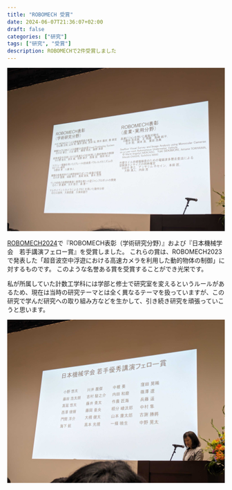 ```yaml
---
title: "ROBOMECH 受賞"
date: 2024-06-07T21:36:07+02:00
draft: false
categories: ["研究"]
tags: ["研究", "受賞"]
description: ROBOMECHで2件受賞しました
---
```

![Certificate of Merit for ROBOMECH Outstanding Research Activity](/img/2024/05/robomech_outstanding_research.jpg#center)

[ROBOMECH2024](https://robomech.org/2024/)で『ROBOMECH表彰（学術研究分野）』および『日本機械学会　若手講演フェロー賞』を受賞しました。
これらの賞は、ROBOMECH2023で発表した「超音波空中浮遊における高速カメラを利用した動的物体の制御」に対するものです。
このような名誉ある賞を受賞することができ光栄です。

私が所属していた計数工学科には学部と修士で研究室を変えるというルールがあるため、現在は当時の研究テーマとは全く異なるテーマを扱っていますが、この研究で学んだ研究への取り組み方などを生かして、引き続き研究を頑張っていこうと思います。

![Fellow Award for Outstanding Young Engineers](/img/2024/05/fellow_award.jpg#center)

